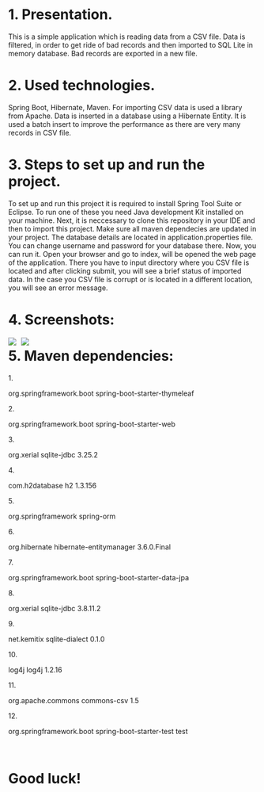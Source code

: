 <h1>1. Presentation.</h1>
<p>This is a simple application which is reading data from a CSV file. Data is filtered, in order to get ride of bad records and then imported to SQL Lite in memory database. Bad records are exported in a new file.</p>
<h1>2. Used technologies.</h1>
<p>Spring Boot, Hibernate, Maven. For importing CSV data is used a library from Apache. Data is inserted in a database using a Hibernate Entity. It is used a batch insert to improve the performance as there are very many records in CSV file.</p>
<h1>3. Steps to set up and run the project.</h1>
<p>To set up and run this project it is required to install Spring Tool Suite or Eclipse. To run one of these you need Java development Kit installed on your machine. Next, it is neccessary to clone this repository in your IDE and then to import this project. Make sure all maven dependecies are updated in your project. The database details are located in application.properties file. You can change username and password for your database there. Now, you can run it. Open your browser and go to index, will be opened the web page of the application. There you have to input directory where you CSV file is located and after clicking submit, you will see a brief status of imported data. In the case you CSV file is corrupt or is located in a different location, you will see an error message.</p>
<h1>4. Screenshots:</h1>
<img src="https://imgur.com/Quhmu6H.png"
     style="float: left; margin-right: 10px;" />
<img src="https://imgur.com/pkhUvv2.png"
     style="float: left; margin-right: 10px;" />
<h1>5. Maven dependencies:</h1>
1.
<p>
<dependency>
<groupId>org.springframework.boot</groupId>
<artifactId>spring-boot-starter-thymeleaf</artifactId>
</dependency>
</p>
2.
<p>
<dependency>
<groupId>org.springframework.boot</groupId>
<artifactId>spring-boot-starter-web</artifactId>
</dependency>
</p>
3.
<p> 
<dependency>
<groupId>org.xerial</groupId>
<artifactId>sqlite-jdbc</artifactId>
<version>3.25.2</version>
</dependency>
</p>
4.
<p>
<dependency>
<groupId>com.h2database</groupId>
<artifactId>h2</artifactId>
<version>1.3.156</version>
</dependency>
</p>
5.
<p>
<dependency>
<groupId>org.springframework</groupId>
<artifactId>spring-orm</artifactId>
</dependency>
</p>
6.
<p>
<dependency>
<groupId>org.hibernate</groupId>
<artifactId>hibernate-entitymanager</artifactId>
<version>3.6.0.Final</version>
</dependency>
</p>
7.
<p>
<dependency>
<groupId>org.springframework.boot</groupId>
<artifactId>spring-boot-starter-data-jpa</artifactId>
</dependency>
</p>
8.
<p>
<dependency>
<groupId>org.xerial</groupId>
<artifactId>sqlite-jdbc</artifactId>
<version>3.8.11.2</version>
</dependency>
</p>
9.
<p>
<dependency>
<groupId>net.kemitix</groupId>
<artifactId>sqlite-dialect</artifactId>
<version>0.1.0</version>
</dependency>
</p>
10.
<p>
<dependency>
<groupId>log4j</groupId>
<artifactId>log4j</artifactId>
<version>1.2.16</version>
</dependency>
</p>
11.
<p>
<dependency>
<groupId>org.apache.commons</groupId>
<artifactId>commons-csv</artifactId>
<version>1.5</version>
</dependency>
</p>
12.	
<p>
<dependency>
<groupId>org.springframework.boot</groupId>
<artifactId>spring-boot-starter-test</artifactId>
<scope>test</scope>
</dependency>
</p>
<br>
<h1>Good luck!</h1>
